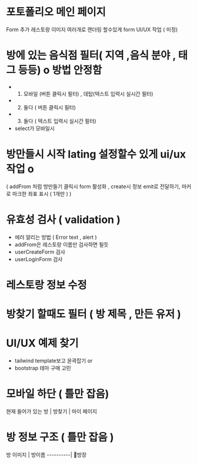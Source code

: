 # 포토폴리오 메인 페이지

Form 추가 레스토랑 이미지 여러개로 랜더링 할수있게 form UI/UX 작업 ( 미정)

# 방에 있는 음식점 필터( 지역 ,음식 분야 , 태그 등등) o 방법 안정함

- 1. 모바일 (버튼 클릭시 필터) , 데탑(텍스트 입력시 실시간 필터)
- 2. 둘다 ( 버튼 클릭시 필터)
- 3. 둘다 ( 텍스트 입력시 실시간 필터)
- select가 모바일시

# 방만들시 시작 lating 설정할수 있게 ui/ux작업 o

( addFrom 처럼 방만들기 클릭시 form 활성화 ,
create시 정보 emit로 전달하기,
마커로 마크한 좌표 표시 ( 1개만 )
)

# 유효성 검사 ( validation )

- 에러 알리는 방법 ( Error text , alert )
- addFrom은 레스토랑 이름만 검사하면 될듯
- userCreateForm 검사
- userLoginForm 검사

# 레스토랑 정보 수정

# 방찾기 할때도 필터 ( 방 제목 , 만든 유저 )

# UI/UX 예제 찾기

- tailwind template보고 윤곽잡기 or
- bootstrap 테마 구매 고민

# 모바일 하단 ( 틀만 잡음)

현재 들어가 있는 방 | 방찾기 | 마이 페이지

# 방 정보 구조 ( 틀만 잡음 )

방 이미지 | 방이름
----------| 👑방장
